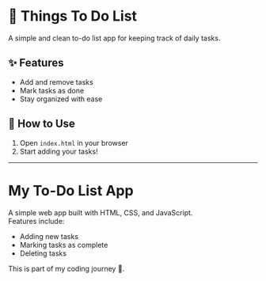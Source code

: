# 📝 Things To Do List

A simple and clean to-do list app for keeping track of daily tasks.  

## ✨ Features
- Add and remove tasks  
- Mark tasks as done  
- Stay organized with ease  

## 🚀 How to Use
1. Open `index.html` in your browser  
2. Start adding your tasks!  

---



# My To-Do List App

A simple web app built with HTML, CSS, and JavaScript.  
Features include:  
- Adding new tasks  
- Marking tasks as complete  
- Deleting tasks  

This is part of my coding journey 🚀.


